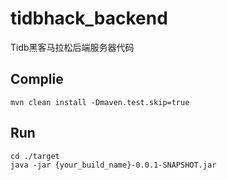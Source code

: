 # tidbhack_backend
Tidb黑客马拉松后端服务器代码

## Complie
```
mvn clean install -Dmaven.test.skip=true
```

## Run
```
cd ./target
java -jar {your_build_name}-0.0.1-SNAPSHOT.jar
```
